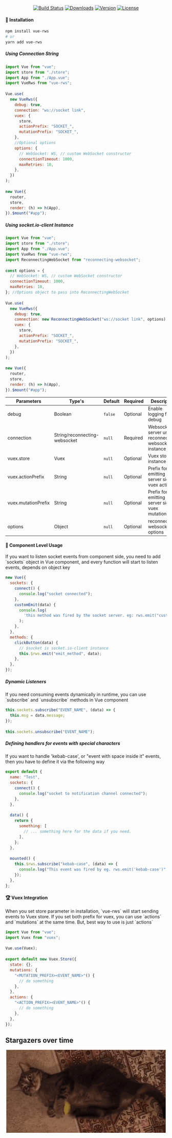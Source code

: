 <p align="center">
<a href="https://circleci.com/gh/csjiabin/vue-rws/tree/main"><img src="https://img.shields.io/circleci/project/github/csjiabin/vue-rws/main.svg?sanitize=true" alt="Build Status"></a>
<!-- <a href="https://codecov.io/github/csjiabin/vue-rws?branch=main"><img src="https://img.shields.io/codecov/c/github/csjiabin/vue-rws/main.svg?sanitize=true" alt="Coverage Status"></a> -->
<a href="https://npmcharts.com/compare/vue-rws?minimal=true"><img src="https://img.shields.io/npm/dm/vue-rws.svg?sanitize=true" alt="Downloads"></a>
<a href="https://www.npmjs.com/package/vue-rws"><img src="https://img.shields.io/npm/v/vue-rws.svg?sanitize=true" alt="Version"></a>
<a href="https://www.npmjs.com/package/vue-rws"><img src="https://img.shields.io/npm/l/vue-rws.svg?sanitize=true" alt="License"></a>

</p>

#### 🚀 Installation

```bash
npm install vue-rws
# or
yarn add vue-rws
```

##### Using Connection String

```javascript
import Vue from "vue";
import store from "./store";
import App from "./App.vue";
import VueRws from "vue-rws";

Vue.use(
  new VueRws({
    debug: true,
    connection: "ws://socket link",
    vuex: {
      store,
      actionPrefix: "SOCKET_",
      mutationPrefix: "SOCKET_",
    },
    //Optional options
    options: {
      // WebSocket: WS, // custom WebSocket constructor
      connectionTimeout: 1000,
      maxRetries: 10,
    },
  })
);

new Vue({
  router,
  store,
  render: (h) => h(App),
}).$mount("#app");
```

##### Using socket.io-client Instance

```javascript
import Vue from "vue";
import store from "./store";
import App from "./App.vue";
import VueRws from "vue-rws";
import ReconnectingWebSocket from "reconnecting-websocket";

const options = {
  // WebSocket: WS, // custom WebSocket constructor
  connectionTimeout: 1000,
  maxRetries: 10,
}; //Options object to pass into ReconnectingWebSocket

Vue.use(
  new VueRws({
    debug: true,
    connection: new ReconnectingWebSocket("ws://socket link", options), //options object is Optional
    vuex: {
      store,
      actionPrefix: "SOCKET_",
      mutationPrefix: "SOCKET_",
    },
  })
);

new Vue({
  router,
  store,
  render: (h) => h(App),
}).$mount("#app");
```

| **Parameters**      | **Type's**                    | **Default** | **Required** | **Description**                                         |
| ------------------- | ----------------------------- | ----------- | ------------ | ------------------------------------------------------- |
| debug               | Boolean                       | `false`     | Optional     | Enable logging for debug                                |
| connection          | String/reconnecting-websocket | `null`      | Required     | Websocket server url or reconnecting-websocket instance |
| vuex.store          | Vuex                          | `null`      | Optional     | Vuex store instance                                     |
| vuex.actionPrefix   | String                        | `null`      | Optional     | Prefix for emitting server side vuex actions            |
| vuex.mutationPrefix | String                        | `null`      | Optional     | Prefix for emitting server side vuex mutations          |
| options             | Object                        | `null`      | Optional     | reconnecting-websocket options                          |

#### 🌈 Component Level Usage

<p>If you want to listen socket events from component side, you need to add `sockets` object in Vue component, and every function will start to listen events, depends on object key</p>

```javascript
new Vue({
  sockets: {
    connect() {
      console.log("socket connected");
    },
    customEmit(data) {
      console.log(
        'this method was fired by the socket server. eg: rws.emit("customEmit", data)'
      );
    },
  },
  methods: {
    clickButton(data) {
      // $socket is socket.io-client instance
      this.$rws.emit("emit_method", data);
    },
  },
});
```

##### Dynamic Listeners

<p>If you need consuming events dynamically in runtime, you can use `subscribe` and `unsubscribe` methods in Vue component</p>

```javascript
this.sockets.subscribe("EVENT_NAME", (data) => {
  this.msg = data.message;
});

this.sockets.unsubscribe("EVENT_NAME");
```

##### Defining handlers for events with special characters

<p>If you want to handle 'kebab-case', or "event with space inside it" events, then you have to define it via the following way</p>

```javascript
export default {
  name: "Test",
  sockets: {
    connect() {
      console.log("socket to notification channel connected");
    },
  },

  data() {
    return {
      something: [
        // ... something here for the data if you need.
      ],
    };
  },

  mounted() {
    this.$rws.subscribe("kebab-case", (data) => {
      console.log("This event was fired by eg. rws.emit('kebab-case')", data);
    });
  },
};
```

#### 🏆 Vuex Integration

<p>When you set store parameter in installation, `vue-rws` will start sending events to Vuex store. If you set both prefix for vuex, you can use `actions` and `mutations` at the same time. But, best way to use is just `actions`</p>

```javascript
import Vue from "vue";
import Vuex from "vuex";

Vue.use(Vuex);

export default new Vuex.Store({
  state: {},
  mutations: {
    "<MUTATION_PREFIX><EVENT_NAME>"() {
      // do something
    },
  },
  actions: {
    "<ACTION_PREFIX><EVENT_NAME>"() {
      // do something
    },
  },
});
```

## Stargazers over time

<p align="center">
    <a href="https://github.com/csjiabin/vue-rws" target="_blank">
    <img src="https://raw.githubusercontent.com/csjiabin/vue-rws/HEAD/assets/cat.gif">
    </a>
</p>
